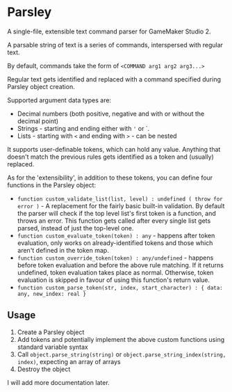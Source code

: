 

# Parsley

A single-file, extensible text command parser for GameMaker Studio 2.

A parsable string of text is a series of commands, interspersed with regular text.



By default, commands take the form of `<COMMAND arg1 arg2 arg3...>`

Regular text gets identified and replaced with a command specified during Parsley object creation.



Supported argument data types are:

- Decimal numbers (both positive, negative and with or without the decimal point)
- Strings - starting and ending either with `'` or `.
- Lists - starting with `<` and ending with `>` - can be nested

It supports user-definable tokens, which can hold any value. Anything that doesn't match the previous rules gets identified as a token and (usually) replaced.

As for the 'extensibility', in addition to these tokens, you can define four functions in the Parsley object:

-  `function custom_validate_list(list, level) : undefined ( throw for error )` - A replacement for the fairly basic built-in validation. By default the parser will check if the top level list's first token is a function, and throws an error. This function gets called after every single list gets parsed, instead of just the top-level one.
- `function custom_evaluate_token(token) : any` - happens after token evaluation, only works on already-identified tokens and those which aren't defined in the token map.
- `function custom_override_token(token) : any/undefined` - happens before token evaluation and before the above rule matching. If it returns undefined, token evaluation takes place as normal. Otherwise, token evaluation is skipped in favour of using this function's return value.
- `function custom_parse_token(str, index, start_character) : { data: any, new_index: real }`

## Usage

1. Create a Parsley object
2. Add tokens and potentially implement the above custom functions using standard variable syntax
3. Call `object.parse_string(string)` or `object.parse_string_index(string, index)`, expecting an array of arrays
4. Destroy the object

I will add more documentation later.